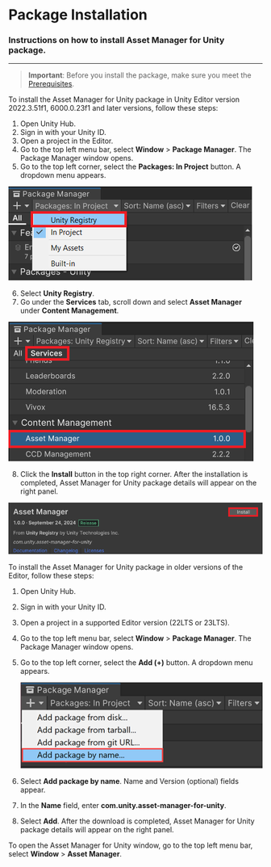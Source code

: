 # Package Installation

### Instructions on how to install Asset Manager for Unity package.

---

> **Important**: Before you install the package, make sure you meet the [Prerequisites](prerequisites.md).

To install the Asset Manager for Unity package in Unity Editor version 2022.3.51f1, 6000.0.23f1 and later versions, follow these steps:

1. Open Unity Hub.
2. Sign in with your Unity ID.
3. Open a project in the Editor.
4. Go to the top left menu bar, select **Window** > **Package Manager**. The Package Manager window opens.
5. Go to the top left corner, select the **Packages: In Project** button. A dropdown menu appears.


![](./images/installation-registry-dropdown.png)


6. Select **Unity Registry**.
7. Go under the **Services** tab, scroll down and select **Asset Manager** under **Content Management**.


![](./images/installation-services-tab.png)


8. Click the **Install** button in the top right corner. After the installation is completed, Asset Manager for Unity package details will appear on the right panel.


![](./images/installation-install-button.png)


To install the Asset Manager for Unity package in older versions of the Editor, follow these steps:

1. Open Unity Hub.
2. Sign in with your Unity ID.
3. Open a project in a supported Editor version (22LTS or 23LTS).
4. Go to the top left menu bar, select **Window** > **Package Manager**. The Package Manager window opens.
5. Go to the top left corner, select the **Add (+)** button. A dropdown menu appears.


   ![](./images/installation-dropdown.png)


6. Select **Add package by name**. Name and Version (optional) fields appear.
7. In the **Name** field, enter **com.unity.asset-manager-for-unity**.
8. Select **Add**. After the download is completed, Asset Manager for Unity package details will appear on the right panel.

To open the Asset Manager for Unity window, go to the top left menu bar, select **Window** > **Asset Manager**.
